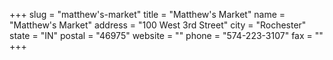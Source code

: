 +++
slug = "matthew's-market"
title = "Matthew's Market"
name = "Matthew's Market"
address = "100 West 3rd Street"
city = "Rochester"
state = "IN"
postal = "46975"
website = ""
phone = "574-223-3107"
fax = ""
+++
